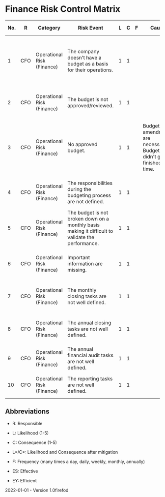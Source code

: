# Finance Risk Control Matrix

| No.  | R    | Category                   | Risk Event                                                   | L    | C    | F    | Cause                                                        | Mitigation Type | Mitigation Strategy                                          | L*   | C*   | Changes | Comments | ES   | EY   | Evidences |
| ---- | ---- | -------------------------- | ------------------------------------------------------------ | ---- | ---- | ---- | ------------------------------------------------------------ | --------------- | ------------------------------------------------------------ | ---- | ---- | ------- | -------- | ---- | ---- | --------- |
| 1    | CFO  | Operational Risk (Finance) | The company doesn't have a budget as a basis for their operations. | 1    | 1    |      |                                                              |                 | The deadline for the budget finalization is defined with enough time until the new business year starts. | 1    | 1    |         |          | yes  | yes  |           |
| 2    | CFO  | Operational Risk (Finance) | The budget is not approved/reviewed.                         | 1    | 1    |      |                                                              |                 | The budget must be approved by the management.               | 1    | 1    |         |          | yes  | yes  |           |
| 3    | CFO  | Operational Risk (Finance) | No approved budget.                                          | 1    | 1    |      | Budget amendments are necessary. Budget didn't get finished on time. |                 | The management can approve a intermediate budget until the final budget is created and approved. | 1    | 1    |         |          | yes  | yes  |           |
| 4    | CFO  | Operational Risk (Finance) | The responsibilities during the budgeting process are not defined. | 1    | 1    |      |                                                              |                 | The tasks and responsibilities are defined in a budget checklist. | 1    | 1    |         |          | yes  | yes  |           |
| 5    | CFO  | Operational Risk (Finance) | The budget is not broken down on a monthly basis making it difficult to validate the performance. | 1    | 1    |      |                                                              |                 | The budget is split up on a single month basis.              | 1    | 1    |         |          | yes  | yes  |           |
| 6    | CFO  | Operational Risk (Finance) | Important information are missing.                           | 1    | 1    |      |                                                              |                 | Budget information are collected from different departments. | 1    | 1    |         |          | yes  | yes  |           |
| 7    | CFO  | Operational Risk (Finance) | The monthly closing tasks are not well defined.              | 1    | 1    |      |                                                              |                 | A monthly closing checklist exists defining the responsibilities. | 1    | 1    |         |          | yes  | yes  |           |
| 8    | CFO  | Operational Risk (Finance) | The annual closing tasks are not well defined.               | 1    | 1    |      |                                                              |                 | An annual closing checklist exists defining the responsibilities. | 1    | 1    |         |          | yes  | yes  |           |
| 9    | CFO  | Operational Risk (Finance) | The annual financial audit tasks are not well defined.       | 1    | 1    |      |                                                              |                 | An audit checklist exists defining the responsibilities.     | 1    | 1    |         |          | yes  | yes  |           |
| 10   | CFO  | Operational Risk (Finance) | The reporting tasks are not well defined.                    | 1    | 1    |      |                                                              |                 | A reporting checklist exists defining the responsibilities.  | 1    | 1    |         |          | yes  | yes  |           |


## Abbreviations

* R: Responsible

* L: Likelihood (1-5)

* C: Consequence (1-5)

* L\*/C\*: Likelihood and Consequence after mitigation

* F: Frequency (many times a day, daily, weekly, monthly, annually)

* ES: Effective

* EY: Efficient



2022-01-01 - Version 1.0firefod
